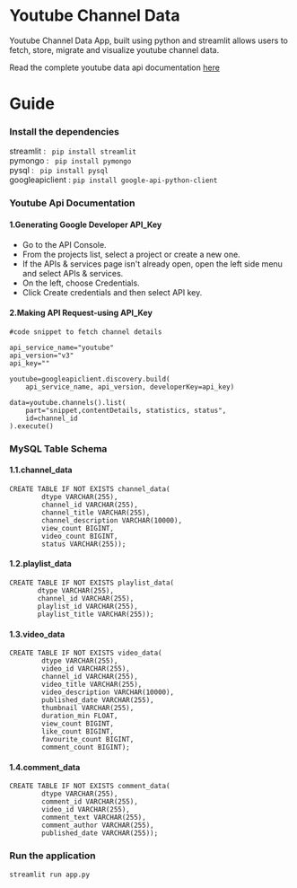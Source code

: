 # Youtube Channel Data

Youtube Channel Data App, built using python and streamlit allows users to fetch, store, migrate and visualize youtube channel data.

Read the complete youtube data api documentation [here](https://developers.google.com/youtube/v3/docs)<br />

# Guide #

<h3>Install the dependencies</h3>
streamlit : <code> pip install streamlit </code> <br/>
pymongo : <code> pip install pymongo </code> <br/>
pysql : <code> pip install pysql </code> <br/>
googleapiclient : <code>pip install google-api-python-client</code><br/>

<h3>Youtube Api Documentation</h3>

<h4>1.Generating Google Developer API_Key</h4>
<ul>
<li>Go to the API Console.</li>
<li>From the projects list, select a project or create a new one.</li>
<li>If the APIs & services page isn't already open, open the left side menu and select APIs & services.</li>
<li>On the left, choose Credentials.</li>
<li>Click Create credentials and then select API key.</li>
</ul>
<h4>2.Making API Request-using API_Key</h4>

```  
#code snippet to fetch channel details

api_service_name="youtube"
api_version="v3"
api_key=""

youtube=googleapiclient.discovery.build(
    api_service_name, api_version, developerKey=api_key)
  
data=youtube.channels().list(
    part="snippet,contentDetails, statistics, status",
    id=channel_id
).execute()
```

<h3>MySQL Table Schema</h3>

<h4>1.1.channel_data</h4>

```
CREATE TABLE IF NOT EXISTS channel_data(
        dtype VARCHAR(255),
        channel_id VARCHAR(255),
        channel_title VARCHAR(255),
        channel_description VARCHAR(10000),
        view_count BIGINT,
        video_count BIGINT,
        status VARCHAR(255));
```        

<h4>1.2.playlist_data</h4>

```
CREATE TABLE IF NOT EXISTS playlist_data(
       dtype VARCHAR(255),
       channel_id VARCHAR(255),
       playlist_id VARCHAR(255),
       playlist_title VARCHAR(255));
```

<h4>1.3.video_data</h4>

```
CREATE TABLE IF NOT EXISTS video_data(
        dtype VARCHAR(255),
        video_id VARCHAR(255),
        channel_id VARCHAR(255),
        video_title VARCHAR(255),
        video_description VARCHAR(10000),
        published_date VARCHAR(255),
        thumbnail VARCHAR(255),
        duration_min FLOAT,
        view_count BIGINT,
        like_count BIGINT,
        favourite_count BIGINT,
        comment_count BIGINT);
```

<h4>1.4.comment_data</h4>

```
CREATE TABLE IF NOT EXISTS comment_data(
        dtype VARCHAR(255),
        comment_id VARCHAR(255),
        video_id VARCHAR(255),
        comment_text VARCHAR(255),
        comment_author VARCHAR(255),
        published_date VARCHAR(255));
```

<h3>Run the application</h3>

```
streamlit run app.py
```
